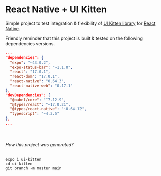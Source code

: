 # React Native + UI Kitten

Simple project to test integration & flexibility of [UI Kitten library](https://akveo.github.io/react-native-ui-kitten/) for [React Native](https://reactnative.dev).

Friendly reminder that this project is built & tested on the following dependencies versions.

```json
...
"dependencies": {
  "expo": "~43.0.2",
  "expo-status-bar": "~1.1.0",
  "react": "17.0.1",
  "react-dom": "17.0.1",
  "react-native": "0.64.3",
  "react-native-web": "0.17.1"
},
"devDependencies": {
  "@babel/core": "^7.12.9",
  "@types/react": "~17.0.21",
  "@types/react-native": "~0.64.12",
  "typescript": "~4.3.5"
},
...
```
<br>

###### *How this project was generated?*

```console
expo i ui-kitten
cd ui-kitten
git branch -m master main

```